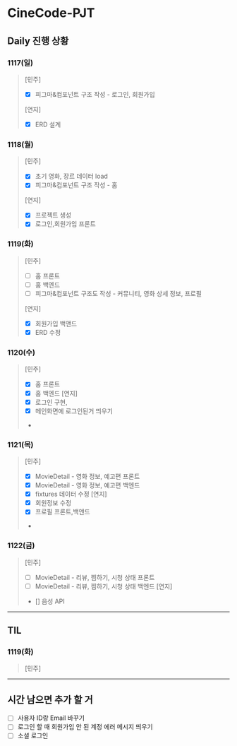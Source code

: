 # CineCode-PJT

## Daily 진행 상황
### 1117(일) 
>[민주]
>- [X] 피그마&컴포넌트 구조 작성 - 로그인, 회원가입
>
>[연지]
>- [x] ERD 설계

### 1118(월)
>[민주]
>- [X] 초기 영화, 장르 데이터 load
>- [X] 피그마&컴포넌트 구조 작성 - 홈
>
>[연지]
>- [X] 프로젝트 생성
>- [X] 로그인,회원가입 프론트

### 1119(화)
>[민주]
>- [ ] 홈 프론트
>- [ ] 홈 백엔드
>- [ ] 피그마&컴포넌트 구조도 작성 - 커뮤니티, 영화 상세 정보, 프로필
>
>[연지]
>- [X] 회원가입 백앤드
>- [X] ERD 수정

### 1120(수)
>[민주]
>- [X] 홈 프론트
>- [X] 홈 백엔드
>[연지]
>- [X] 로그인 구현, 
>- [X] 메인화면에 로그인된거 띄우기
>- 


### 1121(목)
>[민주]
>- [X] MovieDetail - 영화 정보, 예고편 프론트
>- [X] MovieDetail - 영화 정보, 예고편 백엔드
>- [X] fixtures 데이터 수정
>[연지]
>- [X] 회원정보 수정
>- [X] 프로필 프론트,백앤드
>- 

### 1122(금)
>[민주]
>- [ ] MovieDetail - 리뷰, 찜하기, 시청 상태 프론트
>- [ ] MovieDetail - 리뷰, 찜하기, 시청 상태 백엔드
>[연지]
>- [] 음성 API

---

## TIL
### 1119(화)
>[민주]
>

---

## 시간 남으면 추가 할 거

- [ ] 사용자 ID랑 Email 바꾸기
- [ ] 로그인 할 때 회원가입 안 된 계정 에러 메시지 띄우기
- [ ] 소셜 로그인
